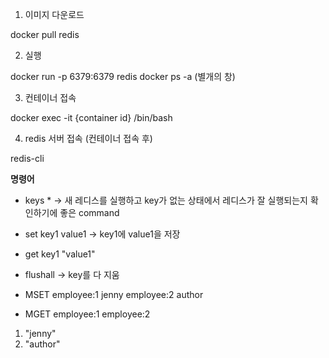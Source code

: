 1. 이미지 다운로드

docker pull redis

2. 실행

docker run -p 6379:6379 redis
docker ps -a (별개의 창)

3. 컨테이너 접속

docker exec -it {container id} /bin/bash

4. redis 서버 접속 (컨테이너 접속 후)

redis-cli

**명령어**
- keys * -> 새 레디스를 실행하고 key가 없는 상태에서 레디스가 잘 실행되는지 확인하기에 좋은 command

- set key1 value1 -> key1에 value1을 저장

- get key1
"value1"

- flushall -> key를 다 지움

- MSET employee:1 jenny employee:2 author 

- MGET employee:1 employee:2
1) "jenny"
2) "author"

